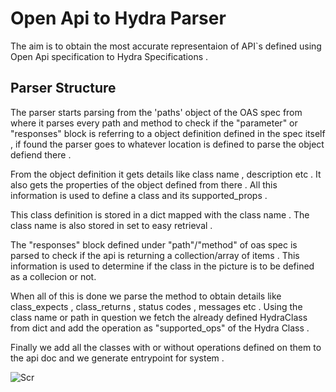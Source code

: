 # Open Api to Hydra Parser 

The aim is to obtain the most accurate representaion of API`s defined using Open Api specification to Hydra Specifications . 

## Parser Structure 

The parser starts parsing from the 'paths' object of the OAS spec from where it parses every path and method to check if the "parameter" or "responses" block is referring to a object definition defined in the spec itself , if found the parser goes to whatever location is defined to parse the object defiend there . 

From the object definition it gets details like class name , description etc . It also gets the properties of the object defined from there . All this information is used to define a class and its supported_props . 

This class definition is stored in a dict mapped with the class name . The class name is also stored in set to easy retrieval .

The "responses" block defined under "path"/"method" of oas spec is parsed to check if the api is returning a collection/array of items . This information is used to determine if the class in the picture is to be defined as a collecion or not. 

When all of this is done we parse the method to obtain details like class_expects , class_returns , status codes , messages etc . Using the class name or path in question we fetch the already defined HydraClass from dict and add the operation as "supported_ops" of the Hydra Class .

Finally we add all the classes with or without operations defined on them to the api doc and we generate entrypoint for system .


![Scr](https://user-images.githubusercontent.com/19390504/41200793-fce5cace-6cc8-11e8-9956-5155fd94cfab.png)

